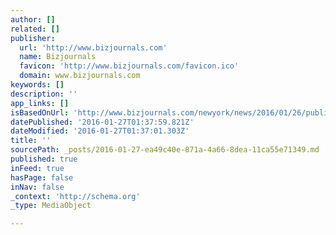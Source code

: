 ```yaml
---
author: []
related: []
publisher:
  url: 'http://www.bizjournals.com'
  name: Bizjournals
  favicon: 'http://www.bizjournals.com/favicon.ico'
  domain: www.bizjournals.com
keywords: []
description: ''
app_links: []
isBasedOnUrl: 'http://www.bizjournals.com/newyork/news/2016/01/26/public-private-investors-dont-see-eye-to-eye.html'
datePublished: '2016-01-27T01:37:59.821Z'
dateModified: '2016-01-27T01:37:01.303Z'
title: ''
sourcePath: _posts/2016-01-27-ea49c40e-871a-4a66-8dea-11ca55e71349.md
published: true
inFeed: true
hasPage: false
inNav: false
_context: 'http://schema.org'
_type: MediaObject

---
```

<article style=""></article>